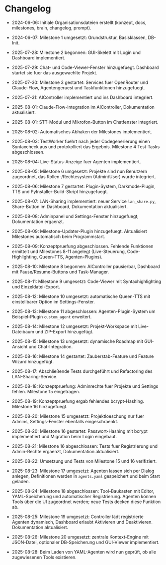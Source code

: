 # Changelog

- 2024-06-06: Initiale Organisationsdateien erstellt (konzept, docs, milestones, brain, changelog, prompt).

- 2024-06-07: Milestone 1 umgesetzt: Grundstruktur, Basisklassen, DB-Init.

- 2025-07-28: Milestone 2 begonnen: GUI-Skelett mit Login und Dashboard implementiert.
- 2025-07-29: Chat- und Code-Viewer-Fenster hinzugefuegt. Dashboard startet sie fuer das ausgewaehlte Projekt.
- 2025-07-30: Milestone 3 gestartet: Services fuer OpenRouter und Claude-Flow, Agentengeruest und Taskfunktionen hinzugefuegt.
- 2025-07-31: AIController implementiert und ins Dashboard integriert.
- 2025-08-01: Claude-Flow-Integration im AIController, Dokumentation aktualisiert.
- 2025-08-01: STT-Modul und Mikrofon-Button im Chatfenster integriert.

- 2025-08-02: Automatisches Abhaken der Milestones implementiert.
- 2025-08-03: TestWorker fuehrt nach jeder Codegenerierung einen Syntaxcheck
  aus und protokolliert das Ergebnis. Milestone 4 Test-Tasks abgeschlossen.
- 2025-08-04: Live-Status-Anzeige fuer Agenten implementiert.
- 2025-08-05: Milestone 6 umgesetzt: Projekte sind nun Benutzern zugeordnet, das
  Rollen-/Rechtesystem (Admin/User) wurde integriert.
- 2025-08-06: Milestone 7 gestartet: Plugin-System, Darkmode-Plugin, TTS und
  PyInstaller-Build-Skript hinzugefuegt.
- 2025-08-07: LAN-Sharing implementiert: neuer Service `lan_share.py`, Share-Button im Dashboard, Dokumentation aktualisiert.
- 2025-08-08: Adminpanel und Settings-Fenster hinzugefuegt; Dokumentation ergaenzt.
- 2025-08-09: Milestone-Updater-Plugin hinzugefuegt. Aktualisiert Milestones automatisch beim Programmstart.
- 2025-08-09: Konzeptpruefung abgeschlossen. Fehlende Funktionen ermittelt und Milestones 8-11 angelegt (Live-Steuerung, Code-Highlighting, Queen-TTS, Agenten-Plugins).
- 2025-08-10: Milestone 8 begonnen: AIController pausierbar, Dashboard mit Pause/Resume-Buttons und Task-Manager.
- 2025-08-11: Milestone 9 umgesetzt: Code-Viewer mit Syntaxhighlighting und Einzeldatei-Export.
- 2025-08-12: Milestone 10 umgesetzt: automatische Queen-TTS mit einstellbarer Option im Settings-Fenster.
- 2025-08-13: Milestone 11 abgeschlossen: Agenten-Plugin-System um Beispiel-Plugin `custom_agent` erweitert.
- 2025-08-14: Milestone 12 umgesetzt: Projekt-Workspace mit Live-Dateibaum und ZIP-Export hinzugefügt.
- 2025-08-15: Milestone 13 umgesetzt: dynamische Roadmap mit GUI-Ansicht und Chat-Integration.
- 2025-08-16: Milestone 14 gestartet: Zauberstab-Feature und Feature Wizard hinzugefügt.
- 2025-08-17: Abschließende Tests durchgeführt und Refactoring des LAN-Sharing-Service.
- 2025-08-18: Konzeptpruefung: Adminrechte fuer Projekte und Settings fehlen. Milestone 15 eingetragen.

- 2025-08-19: Konzeptpruefung ergab fehlendes bcrypt-Hashing. Milestone 16 hinzugefuegt.
- 2025-08-20: Milestone 15 umgesetzt: Projektloeschung nur fuer Admins, Settings-Fenster ebenfalls eingeschraenkt.
- 2025-08-20: Milestone 16 gestartet: Passwort-Hashing mit bcrypt implementiert und Migration beim Login eingebaut.
- 2025-08-21: Milestone 16 abgeschlossen: Tests fuer Registrierung und Admin-Rechte ergaenzt, Dokumentation aktualisiert.
- 2025-08-22: Umsetzung und Tests von Milestone 15 und 16 verifiziert.
- 2025-08-23: Milestone 17 umgesetzt: Agenten lassen sich per Dialog anlegen,
  Definitionen werden in `agents.yaml` gespeichert und beim Start geladen.
- 2025-08-24: Milestone 18 abgeschlossen: Tool-Baukasten mit Editor,
  YAML-Speicherung und automatischer Registrierung. Agenten können
  Tools über die UI zugeordnet werden; neue Tests decken diese Funktion ab.
- 2025-08-25: Milestone 19 umgesetzt: Controller lädt registrierte Agenten
  dynamisch, Dashboard erlaubt Aktivieren und Deaktivieren. Dokumentation
  aktualisiert.
- 2025-08-26: Milestone 20 umgesetzt: zentrale Kontext-Engine mit JSON-Datei, optionaler DB-Speicherung und GUI-Viewer implementiert.
- 2025-08-28: Beim Laden von YAML-Agenten wird nun geprüft, ob alle zugewiesenen Tools existieren.
